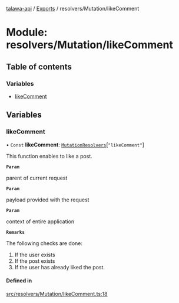 [talawa-api](../README.md) / [Exports](../modules.md) / resolvers/Mutation/likeComment

# Module: resolvers/Mutation/likeComment

## Table of contents

### Variables

- [likeComment](resolvers_Mutation_likeComment.md#likecomment)

## Variables

### likeComment

• `Const` **likeComment**: [`MutationResolvers`](types_generatedGraphQLTypes.md#mutationresolvers)[``"likeComment"``]

This function enables to like a post.

**`Param`**

parent of current request

**`Param`**

payload provided with the request

**`Param`**

context of entire application

**`Remarks`**

The following checks are done:
1. If the user exists
2. If the post exists
3. If the user has already liked the post.

#### Defined in

[src/resolvers/Mutation/likeComment.ts:18](https://github.com/PalisadoesFoundation/talawa-api/blob/cf57ca9/src/resolvers/Mutation/likeComment.ts#L18)
